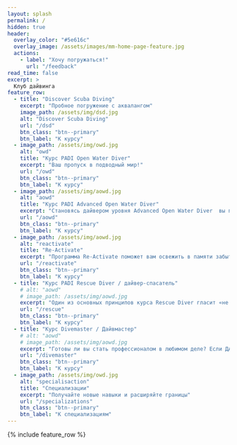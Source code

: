```yaml
---
layout: splash
permalink: /
hidden: true
header:
  overlay_color: "#5e616c"
  overlay_image: /assets/images/mm-home-page-feature.jpg
  actions:
    - label: "Хочу погружаться!"
      url: "/feedback"
read_time: false
excerpt: >
  Клуб дайвинга
feature_row:
  - title: "Discover Scuba Diving"
    excerpt: "Пробное погружение с аквалангом"
    image_path: /assets/img/dsd.jpg
    alt: "Discover Scuba Diving"
    url: "/dsd"
    btn_class: "btn--primary"
    btn_label: "К курсу"  
  - image_path: /assets/img/owd.jpg
    alt: "owd"
    title: "Курс PADI Open Water Diver"
    excerpt: "Ваш пропуск в подводный мир!"
    url: "/owd"
    btn_class: "btn--primary"
    btn_label: "К курсу"
  - image_path: /assets/img/aowd.jpg
    alt: "aowd"
    title: "Курс PADI Advanced Open Water Diver"
    excerpt: "Становясь дайвером уровня Advanced Open Water Diver  вы получаете ещё больше знаний и навыков, знакомитесь с новыми для вас видами дайвинга, плюс расширяете собственные возможности и пределы погружений!"
    url: "/aowd"
    btn_class: "btn--primary"
    btn_label: "К курсу"
  - image_path: /assets/img/aowd.jpg
    alt: "reactivate"
    title: "Re-Activate"
    excerpt: "Программа Re-Activate поможет вам освежить в памяти забытую информацию и восстановить ваши базовые навыки"
    url: "/reactivate"
    btn_class: "btn--primary"
    btn_label: "К курсу"
  - title: "Курс PADI Rescue Diver / дайвер-спасатель"
    # alt: "aowd"
    # image_path: /assets/img/aowd.jpg
    excerpt: "Один из основных принципов курса Rescue Diver гласит «не может быть единственно верного пути для оказания помощи». Вы научитесь вариативности и гибкости в разрешении экстренных ситуаций."
    url: "/rescue"
    btn_class: "btn--primary"
    btn_label: "К курсу"
  - title: "Курс Divemaster / Дайвмастер"
    # alt: "aowd"
    # image_path: /assets/img/aowd.jpg
    excerpt: "Готовы ли вы стать профессионалом в любимом деле? Если ДА, тогда дерзайте - сделайте первый шаг к вашей мечте!"
    url: "/divemaster"
    btn_class: "btn--primary"
    btn_label: "К курсу"
  - image_path: /assets/img/owd.jpg
    alt: "specialisaction"
    title: "Специализации"
    excerpt: "Получайте новые навыки и расширяйте границы"
    url: "/specializations"
    btn_class: "btn--primary"
    btn_label: "К специализациям"      
---
```


{% include feature_row %}
